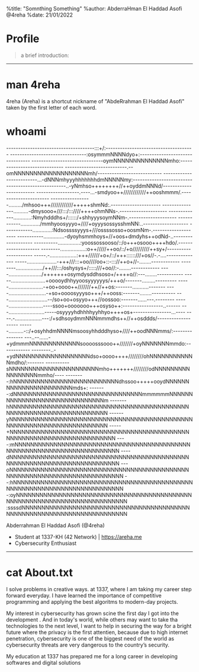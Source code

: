 %title: 	"Somnthing Something"
%author:	AbderraHman El Haddad Asofi @4reha
%date:	21/01/2022



# Profile

> a brief introduction:

---

# man 4reha

4reha (Areha) is a shortcut nickname of "AbdeRrahman El Haddad Asofi"
taken by the first letter of each word.

# whoami


-------------------------------------:::+/:-------------------------------------
--------------------------------:osymmmNNNNdyo+:--------------------------------
------------------------------oymNNNNNNNNNNNNNNmho:-----------------------------
--------------------------.--omNNNNNNNNNNNNNNNNNNNmh/---------------------------
-------------------------...-dNNNmhyyyhhhhhhhdmNNNNNmy:-------------------------
-------------------------..-yNmhso++++++++//++oyddmNNNd/------------------------
------------------.----...-smdyoo++////////////++ooshmmm/.----------------------
-----------------........./mhsoo+++////////////+++++shmNd:.---------------------
---------------..........-dmysooo+///:::/:::////++++ohmNNs-.--------------------
-------------............:Nmyhdddhs+/::::::/+shhyyysoymNNm-.--------------------
------------............./mmhyoosyyyo+////+oyyysossysshmNN:..-------------------
------------.............:Ndsossssyyys+///ossssosso+oosmNm-.--------------------
-----------..............-dyoyhsmmhoys+//+oos+dmdyhs++odNd-..-------------------
----------...............:yoossossooso/::/o+++osooo++++hdo/.--------------------
--------.................:o++/////++oo/::/+o/////////++sy+/---------------------
-----.-..................:+++//////+o+/::/+++::::::///+os//-.-....--------------
-----....................-+++///:::+oo////oo+::-::://++o+//-........------------
--------................../++///:::/oshysys+/:::::///+oo//:-........------------
----....................../+++++++osymdysddhsoso+/++++o//:---........-----------
-----.......................+ooooydhhyyoosyyyyyys/+++o/-------.........---------
-----.......................-+oo+oooo++///////++//++os:-------...........-------
----.........................-+so+oooosyyyso+++/++ooss:-------........----------
---..........................--/so+oo+osyyo+++//oossoo:-------......---.--------
-----.......................----ssoo+ooooooo+++osyso++:-----------------..------
---........................-----osyyyyhdhhhhyyhhyo++++os+----------------...----
----.-..................---:/+sdhsoydmmNNNmmmdhs++//++osddds/-------------------
------..........-::/+osyhhdmNNNNmsoosyhhdddhyso+////++oodNNNmms/:---------------
---..--......-+ydmmmNNNNNNNNNNNNNsoooosssooo++///////+oyNNNNNNNmmdo:------------
--------..-+ydNNNNNNNNNNNNNNNNNNNdso+oooo++++////////ohNNNNNNNNNNNNmdho/:-------
----------sNNNNNNNNNNNNNNNNNNNNNNNmho+++++++////////odNNNNNNNNNNNNNNNNNmmho/----
--------:hNNNNNNNNNNNNNNNNNNNNNNNNNNNdhssoo+++++ooydNNNNNNNNNNNNNNNNNNNNNNNmds+:
-------:dNNNNNNNNNNNNNNNNNNNNNNNNNNNNNNNNNmmmmmmNNNNNNNNNNNNNNNNNNNNNNNNNNNNNNNm
-------hNNNNNNNNNNNNNNNNNNNNNNNNNNNNNNNNNNNNNNNNNNNNNNNNNNNNNNNNNNNNNNNNNNNNNNNN
------yNNNNNNNNNNNNNNNNNNNNNNNNNNNNNNNNNNNNNNNNNNNNNNNNNNNNNNNNNNNNNNNNNNNNNNNNN
-----+NNNNNNNNNNNNNNNNNNNNNNNNNNNNNNNNNNNNNNNNNNNNNNNNNNNNNNNNNNNNNNNNNNNNNNNNNN
----:mNNNNNNNNNNNNNNNNNNNNNNNNNNNNNNNNNNNNNNNNNNNNNNNNNNNNNNNNNNNNNNNNNNNNNNNNNN
----dNNNNNNNNNNNNNNNNNNNNNNNNNNNNNNNNNNNNNNNNNNNNNNNNNNNNNNNNNNNNNNNNNNNNNNNNNNN
---oNNNNNNNNNNNNNNNNNNNNNNNNNNNNNNNNNNNNNNNNNNNNNNNNNNNNNNNNNNNNNNNNNNNNNNNNNNNN
--:hNNNNNNNNNNNNNNNNNNNNNNNNNNNNNNNNNNNNNNNNNNNNNNNNNNNNNNNNNNNNNNNNNNNNNNNNNNNN
-:oyNNNNNNNNNNNNNNNNNNNNNNNNNNNNNNNNNNNNNNNNNNNNNNNNNNNNNNNNNNNNNNNNNNNNNNNNNNNN
:ssssdNNNNNNNNNNNNNNNNNNNNNNNNNNNNNNNNNNNNNNNNNNNNNNNNNNNNNNNNNNNNNNNNNNNNNNNNNN


Abderrahman El Haddad Asofi (@4reha)
- Student at 1337-KH (42 Network) | https://areha.me
- Cybersecurity Enthusiast

---

# cat About.txt

I solve problems in creative ways. at 1337, where I am taking my career step forward everyday. I have learned the importance of competitive programming and applying the best algoritms to modern-day projects.

My interest in cybersecurity has grown scine the first day I got into the development . And in today's world, while others may want to take tha technologies to the next level, I want to help in securing the way for a bright future where the privacy is the first attentien, because due to high internet penetration, cybersecurity is one of the biggest need of the world as cybersecurity threats are very dangerous to the country’s security.

My education at 1337 has prepared me for a long career in developing softwares and digital solutions
